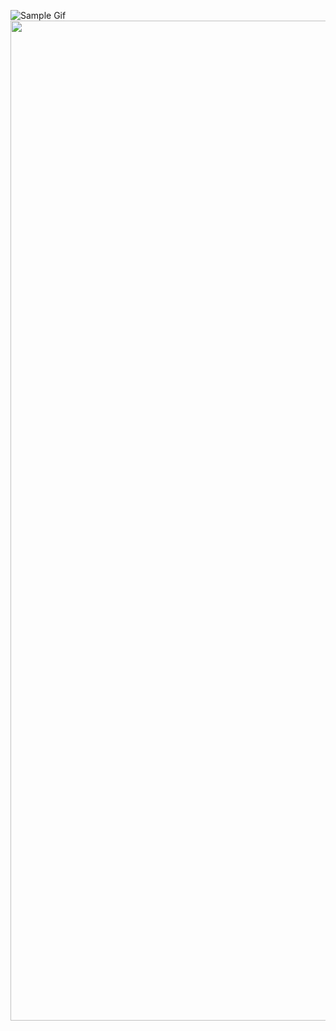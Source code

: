 ![Sample Gif](https://media.giphy.com/media/j9ATrKefShmVsUA6OJ/giphy.gif)
<img src="/art/sample.gif?raw=true" width="1500" height="1600">
